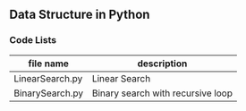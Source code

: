 ## Data Structure in Python

### Code Lists

| file name  | description|
|---|---|
| LinearSearch.py | Linear Search  |
| BinarySearch.py | Binary search with recursive loop  |